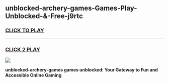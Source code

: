 
## unblocked-archery-games-Games-Play-Unblocked-&-Free-j9rtc
<h3>
<a href="https://premium76.site?title=unblocked-archery-games&ref=24A">CLICK TO PLAY</a></h3>
<hr>

<h3>
<a href="https://premium76.site?title=unblocked-archery-games&ref=24A">CLICK 2 PLAY</a>
  
</h3>

<a href="https://premium76.site?title=unblocked-archery-games&ref=24A"><img src="https://clearcache.store/games.png"></a>


**unblocked-archery-games games unblocked: Your Gateway to Fun and Accessible Online Gaming**
